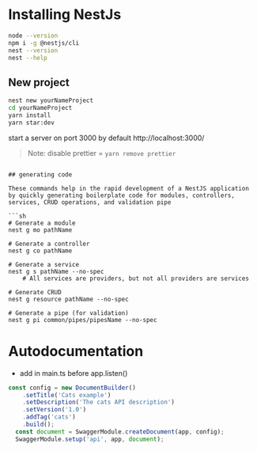 # Installing NestJs

```sh
node --version
npm i -g @nestjs/cli
nest --version
nest --help
```
## New project


```sh
nest new yourNameProject
cd yourNameProject
yarn install
yarn star:dev
```

start a server on port 3000 by default
http://localhost:3000/  

> Note: disable prettier = `yarn remove prettier`
```

## generating code

These commands help in the rapid development of a NestJS application by quickly generating boilerplate code for modules, controllers, services, CRUD operations, and validation pipe

```sh
# Generate a module
nest g mo pathName

# Generate a controller
nest g co pathName 

# Generate a service
nest g s pathName --no-spec
    # All services are providers, but not all providers are services
    
# Generate CRUD
nest g resource pathName --no-spec

# Generate a pipe (for validation)
nest g pi common/pipes/pipesName --no-spec
```


# Autodocumentation

- add in main.ts before app.listen()

```typescript
const config = new DocumentBuilder()
    .setTitle('Cats example')
    .setDescription('The cats API description')
    .setVersion('1.0')
    .addTag('cats')
    .build();
  const document = SwaggerModule.createDocument(app, config);
  SwaggerModule.setup('api', app, document);
```